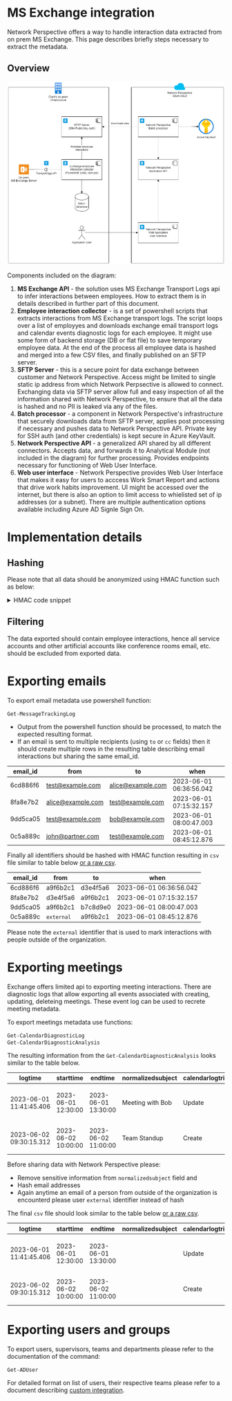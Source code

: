 # MS Exchange integration

Network Perspective offers a way to handle interaction data extracted from on prem MS Exchange. This page describes briefly steps necessary to extract the metadata. 


## Overview
<img src="custom-integration/ExchangeConnector.png">

Components included on the diagram:

1. **MS Exchange API** - the solution uses MS Exchange Transport Logs api to infer interactions between employees. How to extract them is in details described in further part of this document.
2. **Employee interaction collector** - is a set of powershell scripts that extracts interactions from MS Exchange transport logs. The script loops over a list of employyes and downloads exchange email transport logs and calendar events diagnostic logs for each employee. It might use some form of backend storage (DB or flat file) to save temporary employee data. At the end of the process all employee data is hashed and merged into a few CSV files, and finally published on an SFTP server.
3. **SFTP Server** - this is a secure point for data exchange between customer and Network Perspective. Access might be limited to single static ip address from which Network Perpsective is allowed to connect. Exchanging data via SFTP server allow full and easy inspection of all the information shared with Network Perspective, to ensure that all the data is hashed and no PII is leaked via any of the files.
4. **Batch processor** - a component in Network Perspective's infrastructure that securely downloads data from SFTP server, applies post processing if necessary and pushes data to Network Perspective API. Private key for SSH auth (and other credentials) is kept secure in Azure KeyVault.
5. **Network Perspective API** - a generalized API shared by all different connectors. Accepts data, and forwards it to Analytical Module (not included in the diagram) for further processing. Provides endpoints necessary for functioning of Web User Interface.
6. **Web user interface** - Network Perspective provides Web User Interface that makes it easy for users to acccess Work Smart Report and actions that drive work habits improvement. UI might be accessed over the internet, but there is also an option to limit access to whielisted set of ip addresses (or a subnet). There are multiple authentication options available including Azure AD Signle Sign On.


# Implementation details

## Hashing
Please note that all data should be anonymized using HMAC function such as below:

<details>
<summary>HMAC code snippet</summary>

```
function Get-HMACSHA256 {
    param (
        [string]$message,
        [string]$secret
    )
    # passthrough for empty values and magic strings
    if ($message -eq $null -or $message -eq 'external' -or $message -eq 'internal' -or $message -eq 'error') {
        return $message
    }
    
    $hmacsha = New-Object System.Security.Cryptography.HMACSHA256
    $hmacsha.key = [System.Text.Encoding]::UTF8.GetBytes($secret)
    
    $data = [System.Text.Encoding]::UTF8.GetBytes($message)
    $hash = $hmacsha.ComputeHash($data)
    
    $hashString = [System.Convert]::ToBase64String($hash)

    return $hashString    
}
```

</details>

## Filtering
The data exported should contain employee interactions, hence all service accounts and other artificial accounts like conference rooms email, etc. should be excluded from exported data.

# Exporting emails

To export email metadata use powershell function:
```
Get-MessageTrackingLog
```
* Output from the powershell function should be processed, to match the expected resulting format. 
* If an email is sent to multiple recipients (using `to` or `cc` fields) then it should create multiple rows in the resulting table describing email interactions but sharing the same email_id. 

| email_id  | from             | to               | when                      |
|-----------|------------------|------------------|---------------------------|
| 6cd886f6  | test@example.com | alice@example.com | 2023-06-01 06:36:56.042   |
| 8fa8e7b2  | alice@example.com | test@example.com | 2023-06-01 07:15:32.157   |
| 9dd5ca05  | test@example.com | bob@example.com  | 2023-06-01 08:00:47.003   |
| 0c5a889c  | john@partner.com | test@example.com | 2023-06-01 08:45:12.876   |

Finally all identifiers should be hashed with HMAC function resulting in `csv` file similar to table below [or a raw csv](./custom-integration/2023-06_emails.csv).

| email_id  | from     | to       | when                      |
|-----------|----------|----------|---------------------------|
| 6cd886f6  | a9f6b2c1 | d3e4f5a6 | 2023-06-01 06:36:56.042   |
| 8fa8e7b2  | d3e4f5a6 | a9f6b2c1 | 2023-06-01 07:15:32.157   |
| 9dd5ca05  | a9f6b2c1 | b7c8d9e0 | 2023-06-01 08:00:47.003   |
| 0c5a889c  | `external` | a9f6b2c1 | 2023-06-01 08:45:12.876   |

Please note the `external` identifier that is used to mark interactions with people outside of the organization.

# Exporting meetings
Exchange offers limited api to exporting meeting interactions. There are diagnostic logs that allow exporting all events associated with creating, updating, deleteing meetings. These event log can be used to recrete meeting metadata.

To export meetings metadata use functions:
```
Get-CalendarDiagnosticLog 
Get-CalendarDiagnosticAnalysis
```

The resulting information from the `Get-CalendarDiagnosticAnalysis` looks similar to the table below.

| logtime                 | starttime           | endtime             | normalizedsubject | calendarlogtriggeraction | originallastmodifiedtime | itemclass       | duration | appointmentrecurring | sentrepresentingemailaddress | senderemailaddress | itemversion | appointmentsequencenumber | isexception | responsibleusername     | appointmentstate | globalobjectid    | creationtime           | lastmodifiedtime       | timezone                    | recurrencetype | appointmentrecurrenceblob | mapiisalldayevent |
|-------------------------|---------------------|---------------------|-------------------|--------------------------|--------------------------|-----------------|----------|-----------------------|------------------------------|--------------------|-------------|--------------------------|-------------|-------------------------|------------------|-------------------|------------------------|------------------------|-----------------------------|----------------|---------------------------|-------------------|
| 2023-06-01 11:41:45.406 | 2023-06-01 12:30:00 | 2023-06-01 13:30:00 | Meeting with Bob  | Update                   | 2023-06-01 11:41:45.406  | IPM.Appointment | 60       | False                 | test@example.com                   | test@example.com           | 11          | 3                       | True        | Microsoft System Attendant | 1.0              | 060000008...      | 2023-06-01 12:16:58.997 | 2023-06-01 12:16:59.004 | (UTC+01:00) Sarajevo, Skopje, Warsaw, Zagreb | Weekly        | 00232000000A....                  | True                |
| 2023-06-02 09:30:15.312 | 2023-06-02 10:00:00 | 2023-06-02 11:00:00 | Team Standup      | Create                   | 2023-06-02 09:30:15.312  | IPM.Appointment | 60       | False                 | bob@example.com                   | bob@example.com           | 12          | 4                       | False       | Alice                     | 2.0              | 060000008...      | 2023-06-02 09:00:00.000 | 2023-06-02 09:30:15.312 | (UTC-08:00) Pacific Time (US & Canada)        | None         |                           | False               |

Before sharing data with Network Perspective please:
* Remove sensitive information from `normalizedsubject` field and 
* Hash email addresses
* Again anytime an email of a person from outside of the organization is encounterd please user `external` identifier instead of hash

The final `csv` file should look similar to the table below [or a raw csv](./custom-integration/2023-06_meetings.csv).

| logtime                 | starttime           | endtime             | normalizedsubject | calendarlogtriggeraction | originallastmodifiedtime | itemclass       | duration | appointmentrecurring | sentrepresentingemailaddress | senderemailaddress | itemversion | appointmentsequencenumber | isexception | responsibleusername     | appointmentstate | globalobjectid    | creationtime           | lastmodifiedtime       | timezone                    | recurrencetype | appointmentrecurrenceblob | mapiisalldayevent |
|-------------------------|---------------------|---------------------|-------------------|--------------------------|--------------------------|-----------------|----------|-----------------------|------------------------------|--------------------|-------------|--------------------------|-------------|-------------------------|------------------|-------------------|------------------------|------------------------|-----------------------------|----------------|---------------------------|-------------------|
| 2023-06-01 11:41:45.406 | 2023-06-01 12:30:00 | 2023-06-01 13:30:00 |   | Update                   | 2023-06-01 11:41:45.406  | IPM.Appointment | 60       | False                 | a9f6b2c1                   | a9f6b2c1           | 11          | 3                       | True        | Microsoft System Attendant | 1.0              | 060000008...      | 2023-06-01 12:16:58.997 | 2023-06-01 12:16:59.004 | (UTC+01:00) Sarajevo, Skopje, Warsaw, Zagreb | Weekly        | 00232000000A...                  | True                |
| 2023-06-02 09:30:15.312 | 2023-06-02 10:00:00 | 2023-06-02 11:00:00 |       | Create                   | 2023-06-02 09:30:15.312  | IPM.Appointment | 60       | False                 | b7c8d9e0                   | b7c8d9e0           | 12          | 4                       | False       | b7c8d9e0                     | 2.0              | 060000008...      | 2023-06-02 09:00:00.000 | 2023-06-02 09:30:15.312 | (UTC-08:00) Pacific Time (US & Canada)        | None         |                           | False               |

# Exporting users and groups

To export users, supervisors, teams and departments please refer to the documentation of the command:
```
Get-ADUser
```

For detailed format on list of users, their respective teams please refer to a document describing [custom integration](./custom-integration.md).